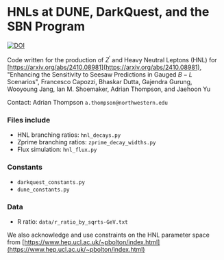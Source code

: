 # HNLs at DUNE, DarkQuest, and the SBN Program

[![DOI](https://data.caltech.edu/badge/14894888.svg)](https://data.caltech.edu/badge/latestdoi/14894888)

Code written for the production of $Z^\prime$ and Heavy Neutral Leptons (HNL) for [https://arxiv.org/abs/2410.08981](https://arxiv.org/abs/2410.08981), "Enhancing the Sensitivity to Seesaw Predictions in Gauged $B−L$ Scenarios", Francesco Capozzi, Bhaskar Dutta, Gajendra Gurung, Wooyoung Jang, Ian M. Shoemaker, Adrian Thompson, and Jaehoon Yu

Contact: Adrian Thompson ```a.thompson@northwestern.edu```

### Files include
* HNL branching ratios: ```hnl_decays.py```
* Zprime branching ratios: ```zprime_decay_widths.py```
* Flux simulation: ```hnl_flux.py```


### Constants
* ```darkquest_constants.py```
* ```dune_constants.py```


### Data
* R ratio: ```data/r_ratio_by_sqrts-GeV.txt```

We also acknowledge and use constraints on the HNL parameter space from [https://www.hep.ucl.ac.uk/~pbolton/index.html](https://www.hep.ucl.ac.uk/~pbolton/index.html)